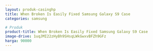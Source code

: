 ```yaml
---
layout: produk-casinghp
title: When Broken Is Easily Fixed Samsung Galaxy S9 Case
categories: samsung

# Produk
product-title: When Broken Is Easily Fixed Samsung Galaxy S9 Case
image-drive: 1uqJMI22zHyBh9SHsqLWkGwxvBFZh9GFz
harga: 90000
---
```

